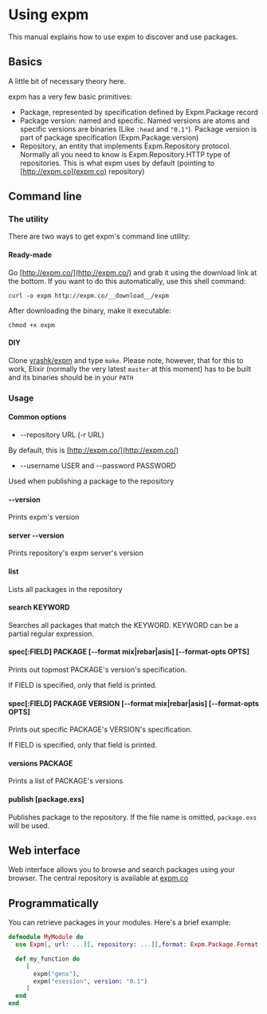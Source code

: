 Using expm
==========

This manual explains how to use expm to discover and use packages.

Basics
------

A little bit of necessary theory here.

expm has a very few basic primitives:

* Package, represented by specification defined by Expm.Package record
* Package version: named and specific. Named versions are atoms and specific versions are binaries (Like `:head` and `"0.1"`). Package version is part of package specification (Expm.Package.version)
* Repository, an entity that implements Expm.Repository protocol. Normally all you need to know is Expm.Repository.HTTP type of repositories. This is what expm uses by default (pointing to [http://expm.co](expm.co) repository)


Command line
------------

### The utility

There are two ways to get expm's command line utility:

#### Ready-made

Go [http://expm.co/](http://expm.co/) and grab it using the download link at the bottom. If you want to do this automatically, use this shell command:

```
curl -o expm http://expm.co/__download__/expm
```

After downloading the binary, make it executable:

```
chmod +x expm
```

#### DIY

Clone [yrashk/expm](https://github.com/yrashk/expm) and type `make`. Please note, however,
that for this to work, Elixir (normally the very latest `master` at this moment) has to be built and its binaries should be in your `PATH`

### Usage

#### Common options

* --repository URL (-r URL)

By default, this is [http://expm.co/](http://expm.co/)

* --username USER and --password PASSWORD

Used when publishing a package to the repository

#### --version

Prints expm's version

#### server --version

Prints repository's expm server's version

#### list

Lists all packages in the repository

#### search KEYWORD

Searches all packages that match the KEYWORD. KEYWORD can be a partial regular expression.

#### spec[:FIELD] PACKAGE [--format mix|rebar|asis] [--format-opts OPTS]

Prints out topmost PACKAGE's version's specification.

If FIELD is specified, only that field is printed.

#### spec[:FIELD] PACKAGE VERSION [--format mix|rebar|asis] [--format-opts OPTS]

Prints out specific PACKAGE's VERSION's specification.

If FIELD is specified, only that field is printed.

#### versions PACKAGE

Prints a list of PACKAGE's versions

#### publish [package.exs]

Publishes package to the repository. If the file name is omitted, `package.exs` will be used.

Web interface
-------------

Web interface allows you to browse and search packages using your browser. The central repository is available at [expm.co](http://expm.co)

Programmatically
----------------

You can retrieve packages in your modules. Here's a brief example:

```elixir
defmodule MyModule do
  use Expm[, url: ...][, repository: ...][,format: Expm.Package.Format.Mix | Expm.Package.Format.Asis]

  def my_function do
     [
       expm("genx"),
       expm("esession", version: "0.1")
     ]
  end
end
```
